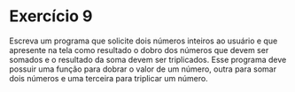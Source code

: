 # Exercício 9
Escreva um programa que solicite dois números inteiros ao usuário e 
que apresente na tela como resultado o dobro dos números que devem 
ser somados e o resultado da soma devem ser triplicados. Esse 
programa deve possuir uma função para dobrar o valor de um número, 
outra para somar dois números e uma terceira para triplicar um número.

